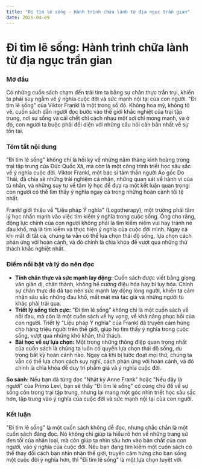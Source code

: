 ```yaml
---
title: "Đi tìm lẽ sống - Hành trình chữa lành từ địa ngục trần gian"
date: 2025-04-09
---
```



# Đi tìm lẽ sống: Hành trình chữa lành từ địa ngục trần gian

### Mở đầu

Có những cuốn sách chạm đến trái tim ta bằng sự chân thực trần trụi, khiến ta phải suy ngẫm về ý nghĩa cuộc đời và sức mạnh nội tại của con người. "Đi tìm lẽ sống" của Viktor Frankl là một trong số đó. Không hoa mỹ, không tô vẽ, cuốn sách dẫn người đọc bước vào thế giới khắc nghiệt của trại tập trung, nơi sự sống và cái chết chỉ cách nhau một sợi chỉ mong manh, và ở đó, con người ta buộc phải đối diện với những câu hỏi căn bản nhất về sự tồn tại.

### Tóm tắt nội dung

"Đi tìm lẽ sống" không chỉ là hồi ký về những năm tháng kinh hoàng trong trại tập trung của Đức Quốc Xã, mà còn là một công trình triết học sâu sắc về ý nghĩa cuộc đời. Viktor Frankl, một bác sĩ tâm thần người Áo gốc Do Thái, đã chia sẻ những trải nghiệm cá nhân, những quan sát về hành vi của tù nhân, và những suy tư về tâm lý học để đưa ra một kết luận quan trọng: con người có thể tìm thấy ý nghĩa ngay cả trong những hoàn cảnh tồi tệ nhất.

Frankl giới thiệu về "Liệu pháp Ý nghĩa" (Logotherapy), một trường phái tâm lý học nhấn mạnh vào việc tìm kiếm ý nghĩa trong cuộc sống. Ông cho rằng, động lực chính của con người không phải là tìm kiếm niềm vui hay tránh né đau khổ, mà là tìm kiếm và thực hiện ý nghĩa của cuộc đời mình. Ngay cả khi mất đi tất cả, chúng ta vẫn có thể lựa chọn thái độ sống, lựa chọn cách phản ứng với hoàn cảnh, và đó chính là chìa khóa để vượt qua những thử thách khắc nghiệt nhất.

### Điểm nổi bật và lý do nên đọc

*   **Tính chân thực và sức mạnh lay động:** Cuốn sách được viết bằng giọng văn giản dị, chân thành, không hề cường điệu hóa hay bi lụy hóa. Chính sự chân thực đó đã tạo nên sức mạnh lay động lòng người, khiến ta cảm nhận sâu sắc những đau khổ, mất mát mà tác giả và những người tù khác phải trải qua.
*   **Triết lý sống tích cực:** "Đi tìm lẽ sống" không chỉ là một cuốn sách về nỗi đau, mà còn là một cuốn sách về hy vọng, về khả năng phục hồi của con người. Triết lý "Liệu pháp Ý nghĩa" của Frankl đã truyền cảm hứng cho hàng triệu người trên thế giới, giúp họ tìm thấy ý nghĩa trong cuộc sống, vượt qua những khó khăn, thử thách.
*   **Bài học về sự lựa chọn:** Một trong những thông điệp quan trọng nhất của cuốn sách là chúng ta luôn có quyền lựa chọn thái độ sống, dù trong bất kỳ hoàn cảnh nào. Ngay cả khi bị tước đoạt mọi thứ, chúng ta vẫn có thể lựa chọn cách suy nghĩ, cách phản ứng với hoàn cảnh, và đó chính là chìa khóa để duy trì phẩm giá và ý nghĩa cuộc đời.

**So sánh:** Nếu bạn đã từng đọc "Nhật ký Anne Frank" hoặc "Nếu đây là người" của Primo Levi, bạn sẽ thấy "Đi tìm lẽ sống" có cùng chủ đề về sự sống còn trong trại tập trung, nhưng lại mang một góc nhìn triết học sâu sắc hơn, tập trung vào ý nghĩa của cuộc đời và sức mạnh nội tại của con người.

### Kết luận

"Đi tìm lẽ sống" là một cuốn sách không dễ đọc, nhưng chắc chắn là một cuốn sách đáng đọc. Nó không chỉ giúp ta hiểu rõ hơn về những trang sử đen tối của nhân loại, mà còn giúp ta nhìn sâu hơn vào bản chất của con người, vào ý nghĩa của cuộc đời. Nếu bạn đang tìm kiếm một cuốn sách có thể thay đổi cách bạn nhìn nhận thế giới, truyền cảm hứng cho bạn sống một cuộc đời ý nghĩa hơn, thì "Đi tìm lẽ sống" là một lựa chọn tuyệt vời.
